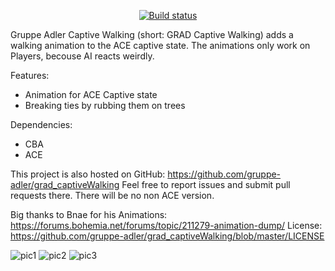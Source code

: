 <p align="center">
    <a href="https://travis-ci.org/gruppe-adler/grad_captiveWalking">
        <img src="https://api.travis-ci.org/gruppe-adler/grad_captiveWalking.svg?branch=master" alt="Build status">
    </a>
</p>

Gruppe Adler Captive Walking (short: GRAD Captive Walking) adds a walking animation to the ACE captive state.
The animations only work on Players, becouse AI reacts weirdly.

Features:
- Animation for ACE Captive state
- Breaking ties by rubbing them on trees

Dependencies:
- CBA
- ACE

This project is also hosted on GitHub: https://github.com/gruppe-adler/grad_captiveWalking
Feel free to report issues and submit pull requests there.
There will be no non ACE version.

Big thanks to Bnae for his Animations: https://forums.bohemia.net/forums/topic/211279-animation-dump/
License: https://github.com/gruppe-adler/grad_captiveWalking/blob/master/LICENSE

![pic1](https://imgur.com/U4fBVlN.jpg)
![pic2](https://imgur.com/rAms8ng.jpg)
![pic3](https://imgur.com/gCQ1lfu.jpg)
